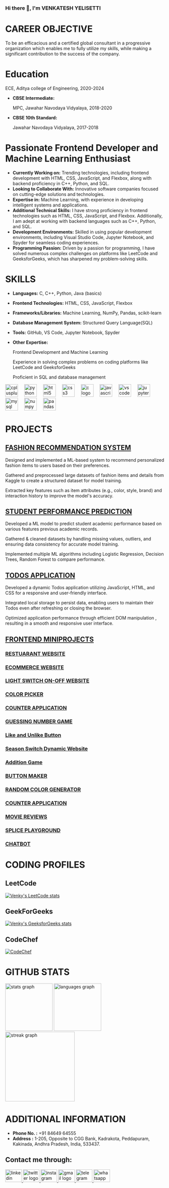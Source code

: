 ### Hi there 👋, I'm VENKATESH YELISETTI 

# CAREER OBJECTIVE

To be an efficacious and a certified global consultant in a progressive organization which enables me to fully utilize my
skills, while making a significant contribution to the success of the company.

# Education


  ECE, Aditya college of Engineering, 2020-2024
- **CBSE Intermediate:**

  MPC, Jawahar Navodaya Vidyalaya, 2018-2020
- **CBSE 10th Standard:**

  Jawahar Navodaya Vidyalaya, 2017-2018  

# Passionate Frontend Developer and Machine Learning Enthusiast 

- **Currently Working on:** Trending technologies, including frontend development with HTML, CSS, JavaScript, and Flexbox, along with backend proficiency in C++, Python, and SQL.
- **Looking to Collaborate With:** Innovative software companies focused on cutting-edge solutions and technologies.
- **Expertise in:** Machine Learning, with experience in developing intelligent systems and applications.
- **Additional Technical Skills:** I have strong proficiency in frontend technologies such as HTML, CSS, JavaScript, and Flexbox. Additionally, I am adept at working with backend languages such as C++, Python, and SQL.
- **Development Environments:** Skilled in using popular development environments, including Visual Studio Code, Jupyter Notebook, and Spyder for seamless coding experiences.
- **Programming Passion:** Driven by a passion for programming, I have solved numerous complex challenges on platforms like LeetCode and GeeksforGeeks, which has sharpened my problem-solving skills.

# SKILLS

- **Languages:**
  C, C++, Python, Java (basics)

- **Frontend Technologies:**
  HTML, CSS, JavaScript, Flexbox

- **Frameworks/Libraries:**
  Machine Learning, NumPy, Pandas, scikit-learn

- **Database Management System:**
  Structured Query Language(SQL)

- **Tools:**
  GitHub, VS Code, Jupyter Notebook, Spyder

- **Other Expertise:**
 
    Frontend Development and Machine Learning
  
    Experience in solving complex problems on coding platforms like LeetCode and GeeksforGeeks

    Proficient in SQL and database management


<div align="left">
  <img src="https://cdn.jsdelivr.net/gh/devicons/devicon/icons/cplusplus/cplusplus-original.svg" height="40" alt="cplusplus logo"  />
  <img width="12" />
  <img src="https://cdn.jsdelivr.net/gh/devicons/devicon/icons/python/python-original.svg" height="40" alt="python logo"  />
  <img width="12" />
  <img src="https://cdn.jsdelivr.net/gh/devicons/devicon/icons/html5/html5-original.svg" height="40" alt="html5 logo"  />
  <img width="12" />
  <img src="https://cdn.jsdelivr.net/gh/devicons/devicon/icons/css3/css3-original.svg" height="40" alt="css3 logo"  />
  <img width="12" />
  <img src="https://cdn.jsdelivr.net/gh/devicons/devicon/icons/c/c-original.svg" height="40" alt="c logo"  />
  <img width="12" />
  <img src="https://cdn.jsdelivr.net/gh/devicons/devicon/icons/javascript/javascript-original.svg" height="40" alt="javascript logo"  />
  <img width="12" />
  <img src="https://cdn.jsdelivr.net/gh/devicons/devicon/icons/vscode/vscode-original.svg" height="40" alt="vscode logo"  />
  <img width="12" />
  <img src="https://cdn.jsdelivr.net/gh/devicons/devicon/icons/jupyter/jupyter-original.svg" height="40" alt="jupyter logo"  />
  <img width="12" />
  <img src="https://cdn.jsdelivr.net/gh/devicons/devicon/icons/mysql/mysql-original.svg" height="40" alt="mysql logo"  />
  <img width="12" />
  <img src="https://cdn.jsdelivr.net/gh/devicons/devicon/icons/numpy/numpy-original.svg" height="40" alt="numpy logo"  />
  <img width="12" />
  <img src="https://cdn.jsdelivr.net/gh/devicons/devicon/icons/pandas/pandas-original.svg" height="40" alt="pandas logo"  />
</div>

# PROJECTS

## [FASHION RECOMMENDATION SYSTEM](https://github.com/venkateshyelisetti21/FASHION-RECOMMENDATION-SYSTEM-ML)

Designed and implemented a ML-based system to recommend personalized fashion items to users based on their preferences.

Gathered and preprocessed large datasets of fashion items and details from Kaggle to create a structured dataset for model training.

Extracted key features such as item attributes (e.g., color, style, brand) and interaction history to improve the model's accuracy.


## [STUDENT PERFORMANCE PREDICTION](https://github.com/venkateshyelisetti21/STUDENT-PERFORMANCE-PREDICTION)

Developed a ML model to predict student academic performance based on various features previous academic records.

Gathered & cleaned datasets by handling missing values, outliers, and ensuring data consistency for accurate model training.

Implemented multiple ML algorithms including Logistic Regression, Decision Trees, Random Forest to compare performance.

## [TODOS APPLICATION](https://github.com/venkateshyelisetti21/TODOS-APPLICATION)

Developed a dynamic Todos application utilizing JavaScript, HTML, and CSS for a responsive and user-friendly interface.

Integrated local storage to persist data, enabling users to maintain their Todos even after refreshing or closing the browser.

Optimized application performance through efficient DOM manipulation , resulting in a smooth and responsive user interface.

## [FRONTEND MINIPROJECTS](https://github.com/venkateshyelisetti21/FRONTEND-MINIPROJECTS)

### [RESTUARANT WEBSITE](https://github.com/venkateshyelisetti21/FRONTEND-MINIPROJECTS/tree/main/Restuarant-Website)
### [ECOMMERCE WEBSITE](https://github.com/venkateshyelisetti21/FRONTEND-MINIPROJECTS/tree/main/Ecommerce-website)
### [LIGHT SWITCH ON-OFF WEBSITE](https://github.com/venkateshyelisetti21/FRONTEND-MINIPROJECTS/tree/main/LightSwitch-ON-OFF)
### [COLOR PICKER](https://github.com/venkateshyelisetti21/FRONTEND-MINIPROJECTS/tree/main/Color%20Picker)
### [COUNTER APPLICATION](https://github.com/venkateshyelisetti21/FRONTEND-MINIPROJECTS/tree/main/Counter%20Application)
### [GUESSING NUMBER GAME](https://github.com/venkateshyelisetti21/FRONTEND-MINIPROJECTS/tree/main/Guessing%20Number%20Game)
### [Like and Unlike Button](https://github.com/venkateshyelisetti21/FRONTEND-MINIPROJECTS/tree/main/Like%20and%20Unlike%20Button)
### [Season Switch Dynamic Website](https://github.com/venkateshyelisetti21/FRONTEND-MINIPROJECTS/tree/main/Season%20switch)
### [Addition Game](https://github.com/venkateshyelisetti21/FRONTEND-MINIPROJECTS/tree/main/Addition%20Game)
### [BUTTON MAKER](https://github.com/venkateshyelisetti21/FRONTEND-MINIPROJECTS/tree/main/Button%20Maker)
### [RANDOM COLOR GENERATOR](https://github.com/venkateshyelisetti21/FRONTEND-MINIPROJECTS/tree/main/Random%20Color%20Generator)
### [COUNTER APPLICATION](https://github.com/venkateshyelisetti21/FRONTEND-MINIPROJECTS/tree/main/Counter%20Application)
### [MOVIE REVIEWS](https://github.com/venkateshyelisetti21/FRONTEND-MINIPROJECTS/tree/main/Movie%20Reviews)
### [SPLICE PLAYGROUND](https://github.com/venkateshyelisetti21/FRONTEND-MINIPROJECTS/tree/main/SPLICE%20PLAYGROUND)
### [CHATBOT](https://github.com/venkateshyelisetti21/FRONTEND-MINIPROJECTS/tree/main/Chatbot)



# CODING PROFILES

 ## LeetCode
 [![Venky's LeetCode stats](https://leetcard.jacoblin.cool/venkateshyelisetti?theme=dark)](https://leetcode.com/venkateshyelisetti/)
 ## GeekForGeeks
 [![Venky's GeeksforGeeks stats](https://img.shields.io/badge/GeeksforGeeks-Profile-darkgreen?style=for-the-badge&logo=geeksforgeeks&logoColor=white)](https://auth.geeksforgeeks.org/user/venkatesh_y/practice)

 ## CodeChef
[![CodeChef](https://img.shields.io/badge/CodeChef-gray?&style=for-the-badge&logo=codechef&logoColor=white)](https://www.codechef.com/users/venkatesh_y)

# GITHUB STATS


<div>
<img src="https://github-readme-stats.vercel.app/api?username=venkateshyelisetti21&hide_title=false&hide_rank=false&show_icons=true&include_all_commits=true&count_private=true&disable_animations=false&theme=dracula&locale=en&hide_border=false" height="150" alt="stats graph"  />
<img src="https://github-readme-stats.vercel.app/api/top-langs?username=venkateshyelisetti21&locale=en&hide_title=false&layout=compact&card_width=320&langs_count=5&theme=dracula&hide_border=false" height="150" alt="languages graph"  />
</div>

<div align="left">
  <img src="https://streak-stats.demolab.com?user=venkateshyelisetti21&locale=en&mode=daily&theme=dark&hide_border=false&border_radius=5&order=3" height="220" alt="streak graph"  />
</div>





# ADDITIONAL INFORMATION

- **Phone No. :** +91 84649 64555
- **Address :** 1-205, Opposite to CGG Bank, Kadrakota, Peddapuram, Kakinada, Andhra Pradesh, India, 533437.





## Contact me through:

<div align="left">
  <a href="https://www.linkedin.com/in/venkatesh-yelisetti/" target="_blank">
    <img src="https://raw.githubusercontent.com/maurodesouza/profile-readme-generator/master/src/assets/icons/social/linkedin/default.svg" width="52" height="40" alt="linkedin logo"  />
  </a>
  <a href="https://x.com/Venky_3210" target="_blank">
    <img src="https://raw.githubusercontent.com/maurodesouza/profile-readme-generator/master/src/assets/icons/social/twitter/default.svg" width="52" height="40" alt="twitter logo"  />
  </a>
  <a href="https://www.instagram.com/im_venkyy_/" target="_blank">
    <img src="https://raw.githubusercontent.com/maurodesouza/profile-readme-generator/master/src/assets/icons/social/instagram/default.svg" width="52" height="40" alt="instagram logo"  />
  </a>
  <a href="mailto:venkyvenkatesh3210@gmail.com" target="_blank">
    <img src="https://raw.githubusercontent.com/maurodesouza/profile-readme-generator/master/src/assets/icons/social/gmail/default.svg" width="52" height="40" alt="gmail logo"  />
  </a>
  <a href="https://t.me/venky_valentine" target="_blank">
    <img src="https://raw.githubusercontent.com/maurodesouza/profile-readme-generator/master/src/assets/icons/social/telegram/default.svg" width="52" height="40" alt="telegram logo"  />
  </a>
  <a href="https://wa.me/918464964555" target="_blank">
    <img src="https://raw.githubusercontent.com/maurodesouza/profile-readme-generator/master/src/assets/icons/social/whatsapp/default.svg" width="52" height="40" alt="whatsapp logo"  />
  </a>
</div>

